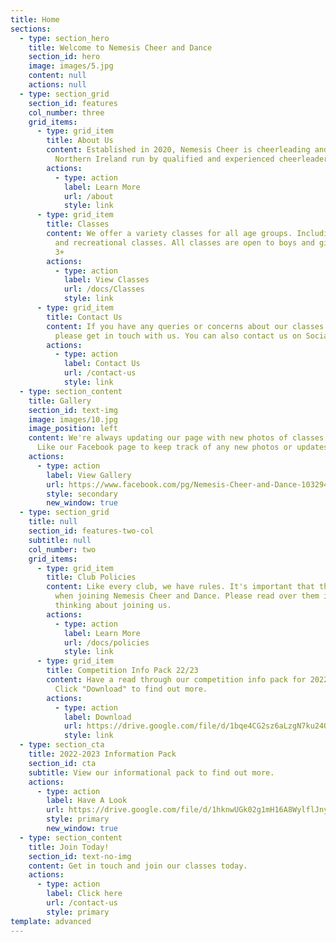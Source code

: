 ```yaml
---
title: Home
sections:
  - type: section_hero
    title: Welcome to Nemesis Cheer and Dance
    section_id: hero
    image: images/5.jpg
    content: null
    actions: null
  - type: section_grid
    section_id: features
    col_number: three
    grid_items:
      - type: grid_item
        title: About Us
        content: Established in 2020, Nemesis Cheer is cheerleading and dance group in
          Northern Ireland run by qualified and experienced cheerleaders.
        actions:
          - type: action
            label: Learn More
            url: /about
            style: link
      - type: grid_item
        title: Classes
        content: We offer a variety classes for all age groups. Including competitive
          and recreational classes. All classes are open to boys and girls age
          3+
        actions:
          - type: action
            label: View Classes
            url: /docs/Classes
            style: link
      - type: grid_item
        title: Contact Us
        content: If you have any queries or concerns about our classes or what we offer
          please get in touch with us. You can also contact us on Social Media.
        actions:
          - type: action
            label: Contact Us
            url: /contact-us
            style: link
  - type: section_content
    title: Gallery
    section_id: text-img
    image: images/10.jpg
    image_position: left
    content: We're always updating our page with new photos of classes and updates!
      Like our Facebook page to keep track of any new photos or updates!
    actions:
      - type: action
        label: View Gallery
        url: https://www.facebook.com/pg/Nemesis-Cheer-and-Dance-103294621499609/photos/?tab=album&album_id=103313164831088&ref=page_internal
        style: secondary
        new_window: true
  - type: section_grid
    title: null
    section_id: features-two-col
    subtitle: null
    col_number: two
    grid_items:
      - type: grid_item
        title: Club Policies
        content: Like every club, we have rules. It's important that these are followed
          when joining Nemesis Cheer and Dance. Please read over them if you're
          thinking about joining us.
        actions:
          - type: action
            label: Learn More
            url: /docs/policies
            style: link
      - type: grid_item
        title: Competition Info Pack 22/23
        content: Have a read through our competition info pack for 2022-2023 for information on competition pricing, tryouts and more.
          Click "Download" to find out more.
        actions:
          - type: action
            label: Download
            url: https://drive.google.com/file/d/1bqe4CG2sz6aLzgN7ku24QhKLtOn0e5AC/view?usp=sharing
            style: link
  - type: section_cta
    title: 2022-2023 Information Pack
    section_id: cta
    subtitle: View our informational pack to find out more.
    actions:
      - type: action
        label: Have A Look
        url: https://drive.google.com/file/d/1hknwUGk02g1mH16A8WylflJny3i6alGu/view?usp=sharing
        style: primary
        new_window: true
  - type: section_content
    title: Join Today!
    section_id: text-no-img
    content: Get in touch and join our classes today.
    actions:
      - type: action
        label: Click here
        url: /contact-us
        style: primary
template: advanced
---
```

